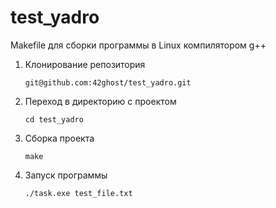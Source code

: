 # test_yadro

Makefile для сборки программы в Linux компилятором g++

1. Клонирование репозитория

    `git@github.com:42ghost/test_yadro.git`
  
3. Переход в директорию с проектом
  
    `cd test_yadro`

4. Сборка проекта
  
    `make`

5. Запуск программы
  
    `./task.exe test_file.txt`

